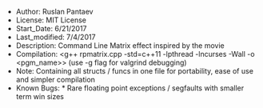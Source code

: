  * Author:		    Ruslan Pantaev <arpiseaQ>
 * License:	    	MIT License
 * Start_Date:		6/21/2017
 * Last_modified:	7/4/2017
 * Description:   Command Line Matrix effect inspired by the movie
 * Compilation:		<g++ rpmatrix.cpp -std=c++11 -lpthread -lncurses -Wall -o <pgm_name>> (use -g flag for valgrind debugging)
 * Note:	      	Containing all structs / funcs in one file for portability, ease of use and simpler compilation
 * Known Bugs:		* Rare floating point exceptions / segfaults with smaller term win sizes
